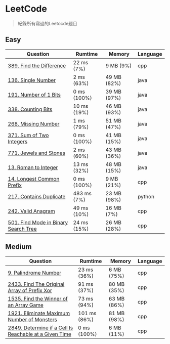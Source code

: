 # LeetCode
> 紀錄所有寫過的Leetocde題目

## Easy
| Question                                                                                                           | Rumtime     | Memory      | Language |
|--------------------------------------------------------------------------------------------------------------------|-------------|-------------|----------|
| [389. Find the Difference](https://leetcode.com/problems/find-the-difference/)                                     | 22 ms (7%)  | 9 MB (9%)   | cpp      |
| [136. Single Number](https://leetcode.com/problems/single-number/)                                                 | 2 ms (63%)  | 49 MB (82%) | java     |
| [191. Number of 1 Bits](https://leetcode.com/problems/number-of-1-bits/)                                           | 0 ms (100%) | 39 MB (97%) | java     |
| [338. Counting Bits](https://leetcode.com/problems/counting-bits/)                                                 | 10 ms (19%) | 46 MB (93%) | java     |
| [268. Missing Number](https://leetcode.com/problems/missing-number/)                                               | 1 ms (79%)  | 51 MB (47%) | java     |
| [371. Sum of Two Integers](https://leetcode.com/problems/sum-of-two-integers/)                                     | 0 ms (100%) | 41 MB (15%) | java     |
| [771. Jewels and Stones](https://leetcode.com/problems/jewels-and-stones/)                                         | 2 ms (60%)  | 43 MB (36%) | java     |
| [13. Roman to Integer](https://leetcode.com/problems/roman-to-integer/)                                            | 13 ms (32%) | 48 MB (15%) | java     |
| [14. Longest Common Prefix](https://leetcode.com/problems/longest-common-prefix/description/)                      | 0 ms (100%) | 9 MB (21%)  | cpp      |
| [217. Contains Duplicate](https://leetcode.com/problems/contains-duplicate/description/)                           | 483 ms (7%) | 23 MB (98%) | python   |
| [242. Valid Anagram](https://leetcode.com/problems/valid-anagram/description/)                                     | 49 ms (10%) | 16 MB (7%)  | cpp      |
| [501. Find Mode in Binary Search Tree](https://leetcode.com/problems/find-mode-in-binary-search-tree/description/) | 24 ms (15%) | 26 MB (28%) | cpp      |

## Medium
| Question                                                                                                                                                                | Rumtime      | Memory      | Language |
|-------------------------------------------------------------------------------------------------------------------------------------------------------------------------|--------------|-------------|----------|
| [9. Palindrome Number](https://leetcode.com/problems/palindrome-number/)                                                                                                | 23 ms (36%)  | 6 MB (75%)  | cpp      |
| [2433. Find The Original Array of Prefix Xor](https://leetcode.com/problems/find-the-original-array-of-prefix-xor/submissions/?envType=daily-question&envId=2023-10-31) | 91 ms (37%)  | 80 MB (35%) | cpp      |
| [1535. Find the Winner of an Array Game](https://leetcode.com/problems/find-the-winner-of-an-array-game/description)                                                    | 73 ms (94%)  | 63 MB (86%) | cpp      |
| [1921. Eliminate Maximum Number of Monsters](https://leetcode.com/problems/eliminate-maximum-number-of-monsters/description)                                            | 101 ms (86%) | 81 MB (98%) | cpp      |
| [2849. Determine if a Cell Is Reachable at a Given Time](https://leetcode.com/problems/determine-if-a-cell-is-reachable-at-a-given-time/)                               | 0 ms (100%)  | 6 MB (11%)  | cpp      |
